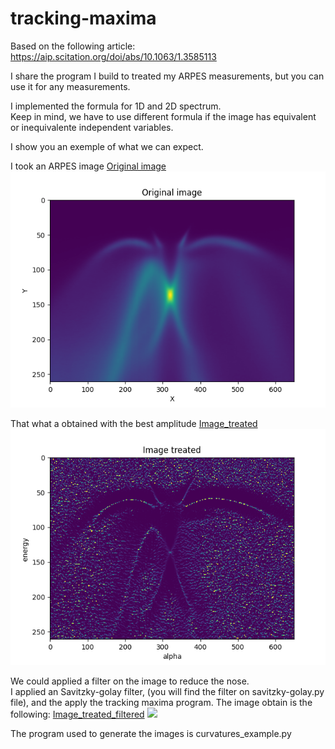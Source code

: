 # tracking-maxima


Based on the following article:  
https://aip.scitation.org/doi/abs/10.1063/1.3585113


I share the program I build to treated my ARPES measurements, but you can use it for any measurements.

I implemented the formula for 1D and 2D spectrum.  
Keep in mind, we have to use different formula if the image has equivalent or inequivalente independent variables.

I show you an exemple of what we can expect.

I took an ARPES image 
[Original image ](https://github.com/b5419/tracking-maxima/blob/main/original_img.png)  
<img src="./original_img.png">  
  
That what a obtained with the best amplitude
[Image_treated](https://github.com/b5419/tracking-maxima/blob/main/img_treated.png)  
<img src="./img_treated.png">  
  
We could applied a filter on the image to reduce the nose.  
I applied an Savitzky-golay filter, (you will find the filter on savitzky-golay.py file), and the apply the tracking maxima program.
The image obtain is the following: [Image_treated_filtered](https://github.com/b5419/tracking-maxima/blob/main/img_treated_filtered.png) 
<img src="./img_treated_filtered_png">    


The program used to generate the images is curvatures_example.py


